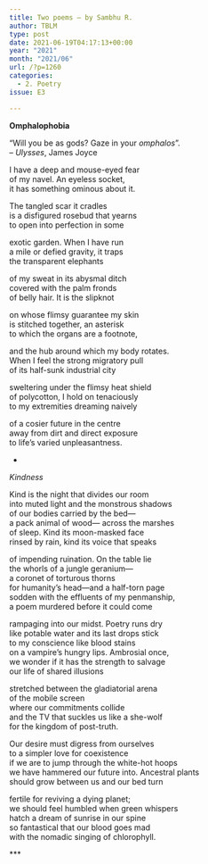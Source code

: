 ```yaml
---
title: Two poems – by Sambhu R.
author: TBLM
type: post
date: 2021-06-19T04:17:13+00:00
year: "2021"
month: "2021/06"
url: /?p=1260
categories:
  - 2. Poetry
issue: E3

---
```

**Omphalophobia**

“Will you be as gods? Gaze in your _omphalos_”.  
&#8211; _Ulysses_, James Joyce

I have a deep and mouse-eyed fear  
of my navel. An eyeless socket,  
it has something ominous about it.

The tangled scar it cradles  
is a disfigured rosebud that yearns  
to open into perfection in some

exotic garden. When I have run  
a mile or defied gravity, it traps  
the transparent elephants

of my sweat in its abysmal ditch  
covered with the palm fronds  
of belly hair. It is the slipknot

on whose flimsy guarantee my skin  
is stitched together, an asterisk  
to which the organs are a footnote,

and the hub around which my body rotates.  
When I feel the strong migratory pull  
of its half-sunk industrial city

sweltering under the flimsy heat shield  
of polycotton, I hold on tenaciously  
to my extremities dreaming naively

of a cosier future in the centre  
away from dirt and direct exposure  
to life’s varied unpleasantness.

*

_Kindness_

Kind is the night that divides our room  
into muted light and the monstrous shadows  
of our bodies carried by the bed—  
a pack animal of wood— across the marshes  
of sleep. Kind its moon-masked face  
rinsed by rain, kind its voice that speaks

of impending ruination. On the table lie  
the whorls of a jungle geranium—  
a coronet of torturous thorns  
for humanity’s head—and a half-torn page  
sodden with the effluents of my penmanship,  
a poem murdered before it could come

rampaging into our midst. Poetry runs dry  
like potable water and its last drops stick  
to my conscience like blood stains  
on a vampire’s hungry lips. Ambrosial once,  
we wonder if it has the strength to salvage  
our life of shared illusions

stretched between the gladiatorial arena  
of the mobile screen  
where our commitments collide  
and the TV that suckles us like a she-wolf  
for the kingdom of post-truth.

Our desire must digress from ourselves  
to a simpler love for coexistence  
if we are to jump through the white-hot hoops  
we have hammered our future into. Ancestral plants  
should grow between us and our bed turn

fertile for reviving a dying planet;  
we should feel humbled when green whispers  
hatch a dream of sunrise in our spine  
so fantastical that our blood goes mad  
with the nomadic singing of chlorophyll.

\***